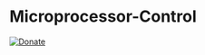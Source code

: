 # Microprocessor-Control
[![Donate](https://img.shields.io/badge/Donate-PayPal-green.svg)](https://www.paypal.me/grv97)<br>
